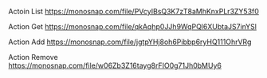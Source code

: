 Actoin List
https://monosnap.com/file/PVcyIBsQ3K7zT8aMhKnxPLr3ZY53f0

Action Get
https://monosnap.com/file/qkAqhp0JJh9WqPQl6XUbtaJS7inYSl

Action Add
https://monosnap.com/file/jgtpYHj8oh6Pibbp6ryHQ111OhrVRg

Action Remove
https://monosnap.com/file/w06Zb3Z16tayg8rFIO0g71Jh0bMUy6
